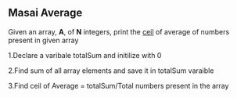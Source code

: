 ## Masai Average

Given an array, **A**, of **N** integers, print the [ceil](https://www.hackerrank.com/external_redirect?to=https://developer.mozilla.org/en-US/docs/Web/JavaScript/Reference/Global_Objects/Math/ceil) of average of numbers present in given array

1.Declare a varibale totalSum and initilize with 0

2.Find sum of all array elements and save it in totalSum varaible

3.Find ceil of Average = totalSum/Total numbers present in the array

